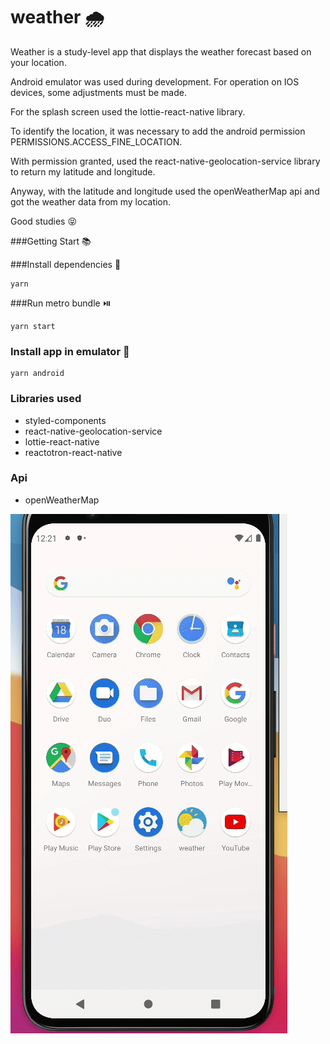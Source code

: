 # weather :cloud_with_rain:

Weather is a study-level app that displays the weather forecast based on your location.

Android emulator was used during development. For operation on IOS devices, some adjustments must be made.

For the splash screen used the lottie-react-native library.

To identify the location, it was necessary to add the android permission PERMISSIONS.ACCESS_FINE_LOCATION.

With permission granted, used the react-native-geolocation-service library to return my latitude and longitude.

Anyway, with the latitude and longitude used the openWeatherMap api and got the weather data from my location.

Good studies :stuck_out_tongue_closed_eyes:

###Getting Start :books:

###Install dependencies :art:

```
yarn
```

###Run metro bundle :play_or_pause_button:

```
yarn start
```

### Install app in emulator :iphone:

```
yarn android
```

### Libraries used

- styled-components
- react-native-geolocation-service
- lottie-react-native
- reactotron-react-native

### Api

- openWeatherMap

![Alt Text](https://github.com/italosnunes/weather/blob/main/src/assets/weather.gif?raw=true)
